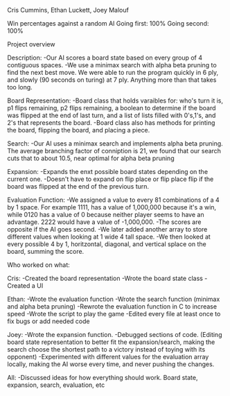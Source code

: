 Cris Cummins, Ethan Luckett, Joey Malouf

Win percentages against a random AI
Going first: 100%
Going second: 100%

Project overview

Description:
-Our AI scores a board state based on every group of 4 contiguous spaces. 
-We use a minimax search with alpha beta pruning to find the next best move. We were able to run the program quickly in 6 ply, 
and slowly (90 seconds on turing) at 7 ply. Anything more than that takes too long.

Board Representation:
-Board class that holds varaibles for: who's turn it is, p1 flips remaining, p2 flips remaining, 
a boolean to determine if the board was flipped at the end of last turn, and a list of lists filled with 
0's,1's, and 2's that represents the board.
-Board class also has methods for printing the board, flipping the board, and placing a piece.

Search:
-Our AI uses a minimax search and implements alpha beta pruning. The average branching factor of conniption is 21, 
we found that our search cuts that to about 10.5, near optimal for alpha beta pruning

Expansion:
-Expands the enxt possible board states depending on the current one.
-Doesn't have to expand on flip place or flip place flip if the board was flipped at the end of the previous turn.

Evaluation Function:
-We assigned a value to every 81 combinations of a 4 by 1 space. For example 1111, has a value of 1,000,000 because 
it's a win, while 0120 has a value of 0 because neither player seems to have an advantage. 2222 would have a value 
of -1,000,000.
-The scores are opposite if the AI goes second.
-We later added another array to store different values when looking at 1 wide 4 tall space.
-We then looked at every possible 4 by 1, horitzontal, diagonal, and vertical splace on the board, summing the score.

Who worked on what:

Cris:
-Created the board representation
-Wrote the board state class
-Created a UI

Ethan:
-Wrote the evaluation function
-Wrote the search function (minimax and alpha beta pruning)
-Rewrote the evaluation function in C to increase speed 
-Wrote the script to play the game
-Edited every file at least once to fix bugs or add needed code

Joey:
-Wrote the expansion function.
-Debugged sections of code. (Editing board state representation to better fit the expansion/search, making the search 
choose the shortest path to a victory instead of toying with its opponent)
-Experimented with different values for the evaluation array locally, making the AI worse every time, and never pushing the changes.

All:
-Discussed ideas for how everything should work. Board state, expansion, search, evaluation, etc
